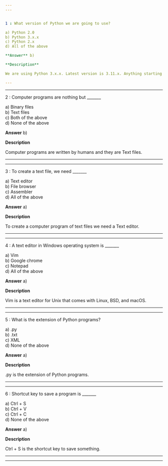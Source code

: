 ```yaml
---
---


1 : What version of Python we are going to use?  

a) Python 2.0  
b) Python 3.x.x  
c) Python 2.x  
d) All of the above  

**Answer** b) 

**Description** 

We are using Python 3.x.x. Latest version is 3.11.x. Anything starting with 3 we can use.  

---
```

---


2 : Computer programs are nothing but _______  

a) Binary files  
b) Text files  
c) Both of the above  
d) None of the above  

**Answer** b) 

**Description** 

Computer programs are written by humans and they are Text files.  

---
---


3 : To create a text file, we need _______  

a) Text editor  
b) File browser  
c) Assembler  
d) All of the above  

**Answer** a) 

**Description** 

To create a computer program of text files we need a Text editor.  

---
---


4 : A text editor in Windows operating system is _______  

a) Vim  
b) Google chrome  
c) Notepad  
d) All of the above  

**Answer** a) 

**Description** 

Vim is a text editor for Unix that comes with Linux, BSD, and macOS.

---
---


5 : What is the extension of Python programs?  

a) .py  
b) .txt  
c) XML  
d) None of the above  

**Answer** a) 

**Description** 

.py is the extension of Python programs.

---
---


6 : Shortcut key to save a program is _______  

a) Ctrl + S  
b) Ctrl + V  
c) Ctrl + C  
d) None of the above  

**Answer** a) 

**Description** 

Ctrl + S is the shortcut key to save something.  

 

---
---



